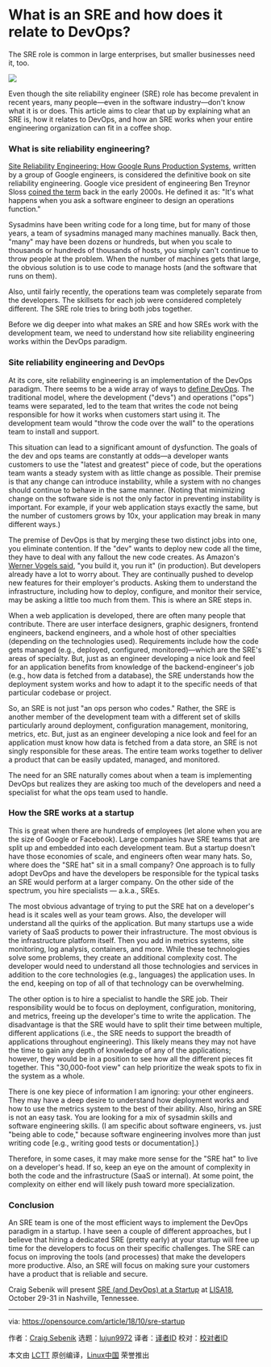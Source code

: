 What is an SRE and how does it relate to DevOps?
======
The SRE role is common in large enterprises, but smaller businesses need it, too. 

![](https://opensource.com/sites/default/files/styles/image-full-size/public/lead-images/toolbox-learn-draw-container-yearbook.png?itok=xDbwz1pP)

Even though the site reliability engineer (SRE) role has become prevalent in recent years, many people—even in the software industry—don't know what it is or does. This article aims to clear that up by explaining what an SRE is, how it relates to DevOps, and how an SRE works when your entire engineering organization can fit in a coffee shop.

### What is site reliability engineering?

[Site Reliability Engineering: How Google Runs Production Systems][1], written by a group of Google engineers, is considered the definitive book on site reliability engineering. Google vice president of engineering Ben Treynor Sloss [coined the term][2] back in the early 2000s. He defined it as: "It's what happens when you ask a software engineer to design an operations function."

Sysadmins have been writing code for a long time, but for many of those years, a team of sysadmins managed many machines manually. Back then, "many" may have been dozens or hundreds, but when you scale to thousands or hundreds of thousands of hosts, you simply can't continue to throw people at the problem. When the number of machines gets that large, the obvious solution is to use code to manage hosts (and the software that runs on them).

Also, until fairly recently, the operations team was completely separate from the developers. The skillsets for each job were considered completely different. The SRE role tries to bring both jobs together.

Before we dig deeper into what makes an SRE and how SREs work with the development team, we need to understand how site reliability engineering works within the DevOps paradigm.

### Site reliability engineering and DevOps

At its core, site reliability engineering is an implementation of the DevOps paradigm. There seems to be a wide array of ways to [define DevOps][3]. The traditional model, where the development ("devs") and operations ("ops") teams were separated, led to the team that writes the code not being responsible for how it works when customers start using it. The development team would "throw the code over the wall" to the operations team to install and support.

This situation can lead to a significant amount of dysfunction. The goals of the dev and ops teams are constantly at odds—a developer wants customers to use the "latest and greatest" piece of code, but the operations team wants a steady system with as little change as possible. Their premise is that any change can introduce instability, while a system with no changes should continue to behave in the same manner. (Noting that minimizing change on the software side is not the only factor in preventing instability is important. For example, if your web application stays exactly the same, but the number of customers grows by 10x, your application may break in many different ways.)

The premise of DevOps is that by merging these two distinct jobs into one, you eliminate contention. If the "dev" wants to deploy new code all the time, they have to deal with any fallout the new code creates. As Amazon's [Werner Vogels said][4], "you build it, you run it" (in production). But developers already have a lot to worry about. They are continually pushed to develop new features for their employer's products. Asking them to understand the infrastructure, including how to deploy, configure, and monitor their service, may be asking a little too much from them. This is where an SRE steps in.

When a web application is developed, there are often many people that contribute. There are user interface designers, graphic designers, frontend engineers, backend engineers, and a whole host of other specialties (depending on the technologies used). Requirements include how the code gets managed (e.g., deployed, configured, monitored)—which are the SRE's areas of specialty. But, just as an engineer developing a nice look and feel for an application benefits from knowledge of the backend-engineer's job (e.g., how data is fetched from a database), the SRE understands how the deployment system works and how to adapt it to the specific needs of that particular codebase or project.

So, an SRE is not just "an ops person who codes." Rather, the SRE is another member of the development team with a different set of skills particularly around deployment, configuration management, monitoring, metrics, etc. But, just as an engineer developing a nice look and feel for an application must know how data is fetched from a data store, an SRE is not singly responsible for these areas. The entire team works together to deliver a product that can be easily updated, managed, and monitored.

The need for an SRE naturally comes about when a team is implementing DevOps but realizes they are asking too much of the developers and need a specialist for what the ops team used to handle.

### How the SRE works at a startup

This is great when there are hundreds of employees (let alone when you are the size of Google or Facebook). Large companies have SRE teams that are split up and embedded into each development team. But a startup doesn't have those economies of scale, and engineers often wear many hats. So, where does the "SRE hat" sit in a small company? One approach is to fully adopt DevOps and have the developers be responsible for the typical tasks an SRE would perform at a larger company. On the other side of the spectrum, you hire specialists — a.k.a., SREs.

The most obvious advantage of trying to put the SRE hat on a developer's head is it scales well as your team grows. Also, the developer will understand all the quirks of the application. But many startups use a wide variety of SaaS products to power their infrastructure. The most obvious is the infrastructure platform itself. Then you add in metrics systems, site monitoring, log analysis, containers, and more. While these technologies solve some problems, they create an additional complexity cost. The developer would need to understand all those technologies and services in addition to the core technologies (e.g., languages) the application uses. In the end, keeping on top of all of that technology can be overwhelming.

The other option is to hire a specialist to handle the SRE job. Their responsibility would be to focus on deployment, configuration, monitoring, and metrics, freeing up the developer's time to write the application. The disadvantage is that the SRE would have to split their time between multiple, different applications (i.e., the SRE needs to support the breadth of applications throughout engineering). This likely means they may not have the time to gain any depth of knowledge of any of the applications; however, they would be in a position to see how all the different pieces fit together. This "30,000-foot view" can help prioritize the weak spots to fix in the system as a whole.

There is one key piece of information I am ignoring: your other engineers. They may have a deep desire to understand how deployment works and how to use the metrics system to the best of their ability. Also, hiring an SRE is not an easy task. You are looking for a mix of sysadmin skills and software engineering skills. (I am specific about software engineers, vs. just "being able to code," because software engineering involves more than just writing code [e.g., writing good tests or documentation].)

Therefore, in some cases, it may make more sense for the "SRE hat" to live on a developer's head. If so, keep an eye on the amount of complexity in both the code and the infrastructure (SaaS or internal). At some point, the complexity on either end will likely push toward more specialization.

### Conclusion

An SRE team is one of the most efficient ways to implement the DevOps paradigm in a startup. I have seen a couple of different approaches, but I believe that hiring a dedicated SRE (pretty early) at your startup will free up time for the developers to focus on their specific challenges. The SRE can focus on improving the tools (and processes) that make the developers more productive. Also, an SRE will focus on making sure your customers have a product that is reliable and secure.

Craig Sebenik will present [SRE (and DevOps) at a Startup][5] at [LISA18][6], October 29-31 in Nashville, Tennessee.

--------------------------------------------------------------------------------

via: https://opensource.com/article/18/10/sre-startup

作者：[Craig Sebenik][a]
选题：[lujun9972][b]
译者：[译者ID](https://github.com/译者ID)
校对：[校对者ID](https://github.com/校对者ID)

本文由 [LCTT](https://github.com/LCTT/TranslateProject) 原创编译，[Linux中国](https://linux.cn/) 荣誉推出

[a]: https://opensource.com/users/craig5
[b]: https://github.com/lujun9972
[1]: http://shop.oreilly.com/product/0636920041528.do
[2]: https://landing.google.com/sre/interview/ben-treynor.html
[3]: https://opensource.com/resources/devops
[4]: https://queue.acm.org/detail.cfm?id=1142065
[5]: https://www.usenix.org/conference/lisa18/presentation/sebenik
[6]: https://www.usenix.org/conference/lisa18
